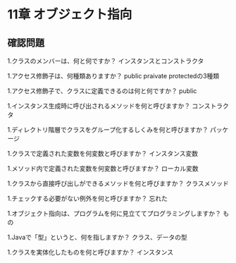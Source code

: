  # 11章 オブジェクト指向
 ## 確認問題
 
 1.クラスのメンバーは、何と何ですか？
 	インスタンスとコンストラクタ
 	
 
 1.アクセス修飾子は、何種類ありますか？
 	public praivate protectedの3種類
 	
 
 1.アクセス修飾子で、クラスに定義できるのは何と何ですか？
 	public
 	
 
 1.インスタンス生成時に呼び出されるメソッドを何と呼びますか？
 	コンストラクタ
 	
 
 1.ディレクトリ階層でクラスをグループ化するしくみを何と呼びますか？
 	パッケージ
 	
 
 1.クラスで定義された変数を何変数と呼びますか？
 	インスタンス変数
 	
 
 1.メソッド内で定義された変数を何変数と呼びますか？
 	ローカル変数
 	
 
 1.クラスから直接呼び出しができるメソッドを何と呼びますか？
 	クラスメソッド
 	
 
 1.チェックする必要がない例外を何と呼びますか？
 	忘れた
 	
 
 1.オブジェクト指向は、プログラムを何に見立ててプログラミングしますか？
 	もの
 	
 
 1.Javaで「型」というと、何を指しますか？
 	クラス、データの型
 	
 
 1.クラスを実体化したものを何と呼びますか？
 	インスタンス
 	
 